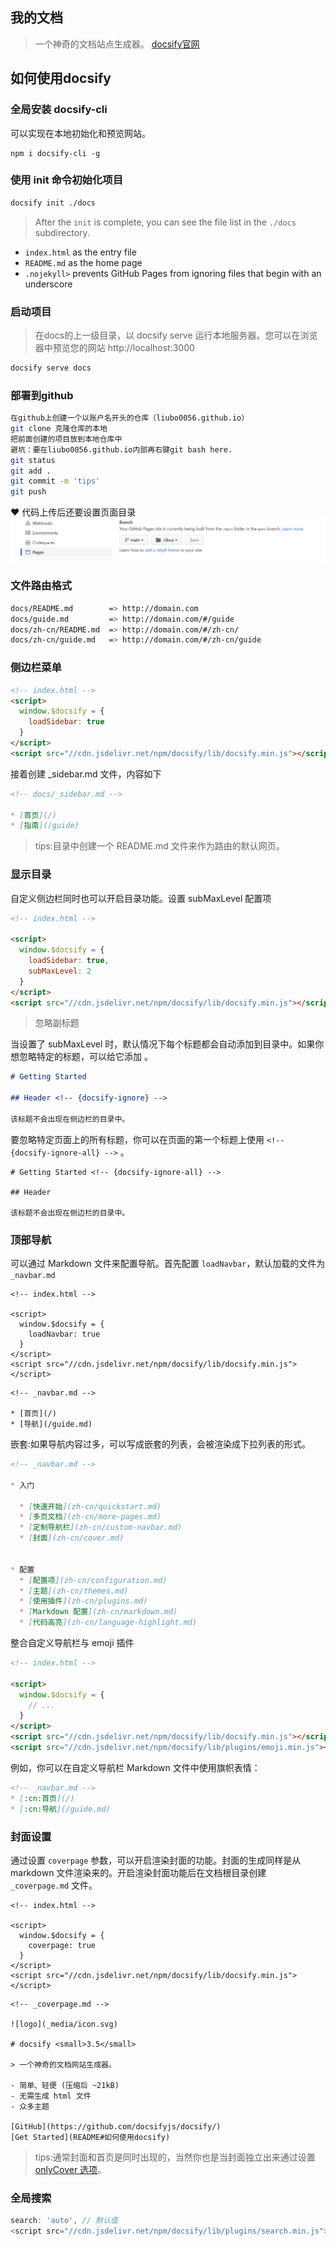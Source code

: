## 我的文档

> 一个神奇的文档站点生成器。
[docsify官网](https://docsify.js.org/#/)

## 如何使用docsify

### 全局安装 docsify-cli 
可以实现在本地初始化和预览网站。
```
npm i docsify-cli -g
```
 ### 使用 init 命令初始化项目
```bash
docsify init ./docs
```
> After the `init` is complete, you can see the file list in the `./docs` subdirectory.

- `index.html` as the entry file
- `README.md` as the home page
- `.nojekyll>` prevents GitHub Pages from ignoring files that begin with an underscore

### 启动项目

> 在docs的上一级目录，以 docsify serve 运行本地服务器。您可以在浏览器中预览您的网站 http://localhost:3000
```bash
docsify serve docs
```
### 部署到github

```bash
在github上创建一个以账户名开头的仓库（liubo0056.github.io）
git clone 克隆仓库的本地
把前面创建的项目放到本地仓库中
避坑：要在liubo0056.github.io内部再右键git bash here.
git status
git add .
git commit -m 'tips'
git push
```
:heart: 代码上传后还要设置页面目录
![image](_images/cf819e74-2a4a-4d02-84ad-cb94726d6f57.png)

### 文件路由格式

```bash
docs/README.md        => http://domain.com
docs/guide.md         => http://domain.com/#/guide
docs/zh-cn/README.md  => http://domain.com/#/zh-cn/
docs/zh-cn/guide.md   => http://domain.com/#/zh-cn/guide
```
### 侧边栏菜单

```html
<!-- index.html -->
<script>
  window.$docsify = {
    loadSidebar: true
  }
</script>
<script src="//cdn.jsdelivr.net/npm/docsify/lib/docsify.min.js"></script>
```
接着创建 _sidebar.md 文件，内容如下

```markdown
<!-- docs/_sidebar.md -->

* [首页](/)
* [指南](/guide)
```
> tips:目录中创建一个 README.md 文件来作为路由的默认网页。

### 显示目录

自定义侧边栏同时也可以开启目录功能。设置 subMaxLevel 配置项

```html
<!-- index.html -->

<script>
  window.$docsify = {
    loadSidebar: true,
    subMaxLevel: 2
  }
</script>
<script src="//cdn.jsdelivr.net/npm/docsify/lib/docsify.min.js"></script>
```

> 忽略副标题

当设置了 subMaxLevel 时，默认情况下每个标题都会自动添加到目录中。如果你想忽略特定的标题，可以给它添加 <!-- {docsify-ignore} --> 。

```markdown
# Getting Started

## Header <!-- {docsify-ignore} -->

该标题不会出现在侧边栏的目录中。
```

要忽略特定页面上的所有标题，你可以在页面的第一个标题上使用 `<!-- {docsify-ignore-all} -->` 。

```
# Getting Started <!-- {docsify-ignore-all} -->

## Header

该标题不会出现在侧边栏的目录中。
```

### 顶部导航

可以通过 Markdown 文件来配置导航。首先配置 `loadNavbar`，默认加载的文件为 `_navbar.md`

```
<!-- index.html -->

<script>
  window.$docsify = {
    loadNavbar: true
  }
</script>
<script src="//cdn.jsdelivr.net/npm/docsify/lib/docsify.min.js"></script>
```

```
<!-- _navbar.md -->

* [首页](/)
* [导航](/guide.md)
```

嵌套:如果导航内容过多，可以写成嵌套的列表，会被渲染成下拉列表的形式。

```markdown
<!-- _navbar.md -->

* 入门

  * [快速开始](zh-cn/quickstart.md)
  * [多页文档](zh-cn/more-pages.md)
  * [定制导航栏](zh-cn/custom-navbar.md)
  * [封面](zh-cn/cover.md)


* 配置
  * [配置项](zh-cn/configuration.md)
  * [主题](zh-cn/themes.md)
  * [使用插件](zh-cn/plugins.md)
  * [Markdown 配置](zh-cn/markdown.md)
  * [代码高亮](zh-cn/language-highlight.md)
```

整合自定义导航栏与 emoji 插件

```html
<!-- index.html -->

<script>
  window.$docsify = {
    // ...
  }
</script>
<script src="//cdn.jsdelivr.net/npm/docsify/lib/docsify.min.js"></script>
<script src="//cdn.jsdelivr.net/npm/docsify/lib/plugins/emoji.min.js"></script>
```

例如，你可以在自定义导航栏 Markdown 文件中使用旗帜表情：

```markdown
<!-- _navbar.md -->
* [:cn:首页](/)
* [:cn:导航](/guide.md)
```

### 封面设置
通过设置 `coverpage` 参数，可以开启渲染封面的功能。封面的生成同样是从 markdown 文件渲染来的。开启渲染封面功能后在文档根目录创建 `_coverpage.md` 文件。

```
<!-- index.html -->

<script>
  window.$docsify = {
    coverpage: true
  }
</script>
<script src="//cdn.jsdelivr.net/npm/docsify/lib/docsify.min.js"></script>
```

```
<!-- _coverpage.md -->

![logo](_media/icon.svg)

# docsify <small>3.5</small>

> 一个神奇的文档网站生成器。

- 简单、轻便 (压缩后 ~21kB)
- 无需生成 html 文件
- 众多主题

[GitHub](https://github.com/docsifyjs/docsify/)
[Get Started](README#如何使用docsify)
```

>  tips:通常封面和首页是同时出现的，当然你也是当封面独立出来通过设置[onlyCover 选项](https://docsify.js.org/#/zh-cn/configuration?id=onlycover)。
### 全局搜索
```javascript
search: 'auto', // 默认值
<script src="//cdn.jsdelivr.net/npm/docsify/lib/plugins/search.min.js"></script>
```
